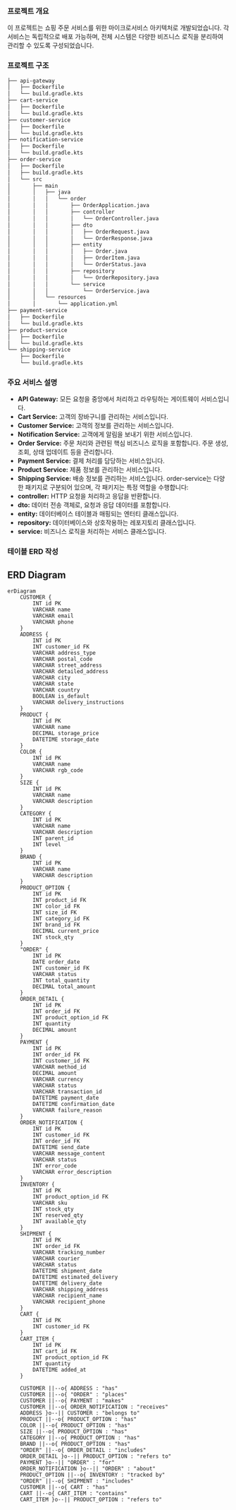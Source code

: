 ### 프로젝트 개요
이 프로젝트는 쇼핑 주문 서비스를 위한 마이크로서비스 아키텍처로 개발되었습니다. 각 서비스는 독립적으로 배포 가능하며, 전체 시스템은 다양한 비즈니스 로직을 분리하여 관리할 수 있도록 구성되었습니다.

### 프로젝트 구조
``` bash
├── api-gateway
│   ├── Dockerfile
│   └── build.gradle.kts
├── cart-service
│   ├── Dockerfile
│   └── build.gradle.kts
├── customer-service
│   ├── Dockerfile
│   └── build.gradle.kts
├── notification-service
│   ├── Dockerfile
│   └── build.gradle.kts
├── order-service
│   ├── Dockerfile
│   ├── build.gradle.kts
│   └── src
│       ├── main
│       │   ├── java
│       │   │   └── order
│       │   │       ├── OrderApplication.java
│       │   │       ├── controller
│       │   │       │   └── OrderController.java
│       │   │       ├── dto
│       │   │       │   ├── OrderRequest.java
│       │   │       │   └── OrderResponse.java
│       │   │       ├── entity
│       │   │       │   ├── Order.java
│       │   │       │   ├── OrderItem.java
│       │   │       │   └── OrderStatus.java
│       │   │       ├── repository
│       │   │       │   └── OrderRepository.java
│       │   │       └── service
│       │   │           └── OrderService.java
│       │   └── resources
│       │       └── application.yml
├── payment-service
│   ├── Dockerfile
│   └── build.gradle.kts
├── product-service
│   ├── Dockerfile
│   └── build.gradle.kts
└── shipping-service
    ├── Dockerfile
    └── build.gradle.kts
```
### 주요 서비스 설명
- **API Gateway:** 모든 요청을 중앙에서 처리하고 라우팅하는 게이트웨이 서비스입니다.
- **Cart Service:** 고객의 장바구니를 관리하는 서비스입니다.
- **Customer Service:** 고객의 정보를 관리하는 서비스입니다.
- **Notification Service:** 고객에게 알림을 보내기 위한 서비스입니다.
- **Order Service:** 주문 처리와 관련된 핵심 비즈니스 로직을 포함합니다. 주문 생성, 조회, 상태 업데이트 등을 관리합니다.
- **Payment Service:** 결제 처리를 담당하는 서비스입니다.
- **Product Service:** 제품 정보를 관리하는 서비스입니다.
- **Shipping Service:** 배송 정보를 관리하는 서비스입니다.
order-service는 다양한 패키지로 구분되어 있으며, 각 패키지는 특정 역할을 수행합니다:
- **controller:** HTTP 요청을 처리하고 응답을 반환합니다.
- **dto:** 데이터 전송 객체로, 요청과 응답 데이터를 포함합니다.
- **entity:** 데이터베이스 테이블과 매핑되는 엔터티 클래스입니다.
- **repository:** 데이터베이스와 상호작용하는 레포지토리 클래스입니다.
- **service:** 비즈니스 로직을 처리하는 서비스 클래스입니다.

### 테이블 ERD 작성
## ERD Diagram
```mermaid
erDiagram
    CUSTOMER {
        INT id PK
        VARCHAR name
        VARCHAR email
        VARCHAR phone
    }
    ADDRESS {
        INT id PK
        INT customer_id FK
        VARCHAR address_type
        VARCHAR postal_code
        VARCHAR street_address
        VARCHAR detailed_address
        VARCHAR city
        VARCHAR state
        VARCHAR country
        BOOLEAN is_default
        VARCHAR delivery_instructions
    }
    PRODUCT {
        INT id PK
        VARCHAR name
        DECIMAL storage_price
        DATETIME storage_date
    }
    COLOR {
        INT id PK
        VARCHAR name
        VARCHAR rgb_code
    }
    SIZE {
        INT id PK
        VARCHAR name
        VARCHAR description
    }
    CATEGORY {
        INT id PK
        VARCHAR name
        VARCHAR description
        INT parent_id
        INT level
    }
    BRAND {
        INT id PK
        VARCHAR name
        VARCHAR description
    }
    PRODUCT_OPTION {
        INT id PK
        INT product_id FK
        INT color_id FK
        INT size_id FK
        INT category_id FK
        INT brand_id FK
        DECIMAL current_price
        INT stock_qty
    }
    "ORDER" {
        INT id PK
        DATE order_date
        INT customer_id FK
        VARCHAR status
        INT total_quantity
        DECIMAL total_amount
    }
    ORDER_DETAIL {
        INT id PK
        INT order_id FK
        INT product_option_id FK
        INT quantity
        DECIMAL amount
    }
    PAYMENT {
        INT id PK
        INT order_id FK
        INT customer_id FK
        VARCHAR method_id
        DECIMAL amount
        VARCHAR currency
        VARCHAR status
        VARCHAR transaction_id
        DATETIME payment_date
        DATETIME confirmation_date
        VARCHAR failure_reason
    }
    ORDER_NOTIFICATION {
        INT id PK
        INT customer_id FK
        INT order_id FK
        DATETIME send_date
        VARCHAR message_content
        VARCHAR status
        INT error_code
        VARCHAR error_description
    }
    INVENTORY {
        INT id PK
        INT product_option_id FK
        VARCHAR sku
        INT stock_qty
        INT reserved_qty
        INT available_qty
    }
    SHIPMENT {
        INT id PK
        INT order_id FK
        VARCHAR tracking_number
        VARCHAR courier
        VARCHAR status
        DATETIME shipment_date
        DATETIME estimated_delivery
        DATETIME delivery_date
        VARCHAR shipping_address
        VARCHAR recipient_name
        VARCHAR recipient_phone
    }
    CART {
        INT id PK
        INT customer_id FK
    }
    CART_ITEM {
        INT id PK
        INT cart_id FK
        INT product_option_id FK
        INT quantity
        DATETIME added_at
    }

    CUSTOMER ||--o{ ADDRESS : "has"
    CUSTOMER ||--o{ "ORDER" : "places"
    CUSTOMER ||--o{ PAYMENT : "makes"
    CUSTOMER ||--o{ ORDER_NOTIFICATION : "receives"
    ADDRESS }o--|| CUSTOMER : "belongs to"
    PRODUCT ||--o{ PRODUCT_OPTION : "has"
    COLOR ||--o{ PRODUCT_OPTION : "has"
    SIZE ||--o{ PRODUCT_OPTION : "has"
    CATEGORY ||--o{ PRODUCT_OPTION : "has"
    BRAND ||--o{ PRODUCT_OPTION : "has"
    "ORDER" ||--o{ ORDER_DETAIL : "includes"
    ORDER_DETAIL }o--|| PRODUCT_OPTION : "refers to"
    PAYMENT }o--|| "ORDER" : "for"
    ORDER_NOTIFICATION }o--|| "ORDER" : "about"
    PRODUCT_OPTION ||--o{ INVENTORY : "tracked by"
    "ORDER" ||--o{ SHIPMENT : "includes"
    CUSTOMER ||--o{ CART : "has"
    CART ||--o{ CART_ITEM : "contains"
    CART_ITEM }o--|| PRODUCT_OPTION : "refers to"
```
